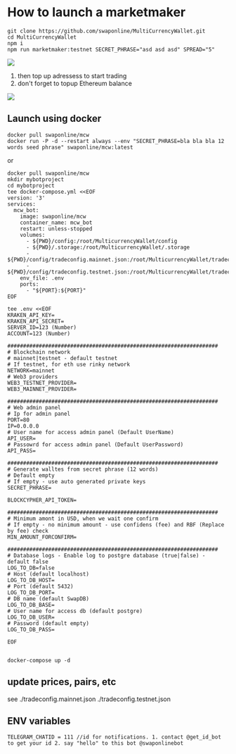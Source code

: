 # How to launch a marketmaker

```
git clone https://github.com/swaponline/MultiCurrencyWallet.git
cd MultiCurrencyWallet
npm i 
npm run marketmaker:testnet SECRET_PHRASE="asd asd asd" SPREAD="5"

```
![](https://screenshots.wpmix.net/putty_3ISF58oZz8jfJwFuyyMFpfocPTBR7aC4.png)

1. then top up adressess to start trading
2. don't forget to topup Ethereum balance

![](https://screenshots.wpmix.net/chrome_VfMLfx2KBVUIxaGsQ6ECBEKUq2VMF7Ag.png)

## Launch using docker
```
docker pull swaponline/mcw
docker run -P -d --restart always --env "SECRET_PHRASE=bla bla bla 12 words seed phrase" swaponline/mcw:latest
```
or 

```
docker pull swaponline/mcw
mkdir mybotproject
cd mybotproject
tee docker-compose.yml <<EOF
version: '3'
services:
  mcw_bot:
    image: swaponline/mcw
    container_name: mcw_bot
    restart: unless-stopped
    volumes:
      - ${PWD}/config:/root/MulticurrencyWallet/config
      - ${PWD}/.storage:/root/MulticurrencyWallet/.storage
      - ${PWD}/config/tradeconfig.mainnet.json:/root/MulticurrencyWallet/tradeconfig.mainnet.json
      - ${PWD}/config/tradeconfig.testnet.json:/root/MulticurrencyWallet/tradeconfig.testnet.json    
    env_file: .env
    ports:
      - "${PORT}:${PORT}"
EOF

tee .env <<EOF
KRAKEN_API_KEY=
KRAKEN_API_SECRET=
SERVER_ID=123 (Number)
ACCOUNT=123 (Number)

###################################################################
# Blockchain network
# mainnet|testnet - default testnet
# If testnet, for eth use rinky network
NETWORK=mainnet
# Web3 providers
WEB3_TESTNET_PROVIDER=
WEB3_MAINNET_PROVIDER=

###################################################################
# Web admin panel
# Ip for admin panel
PORT=80
IP=0.0.0.0
# User name for access admin panel (Default UserName)
API_USER=
# Passowrd for access admin panel (Default UserPassword)
API_PASS=

###################################################################
# Generate walltes from secret phrase (12 words)
# Default empty
# If empty - use auto generated private keys
SECRET_PHRASE=

BLOCKCYPHER_API_TOKEN=

###################################################################
# Minimum amont in USD, when we wait one confirm
# If empty - no minimum amount - use confidens (fee) and RBF (Replace by fee) check
MIN_AMOUNT_FORCONFIRM=

###################################################################
# Database logs - Enable log to postgre database (true|false) - default false
LOG_TO_DB=false
# Host (default localhost)
LOG_TO_DB_HOST=
# Port (default 5432)
LOG_TO_DB_PORT=
# DB name (default SwapDB)
LOG_TO_DB_BASE=
# User name for access db (default postgre)
LOG_TO_DB_USER=
# Password (default empty)
LOG_TO_DB_PASS=

EOF


docker-compose up -d 
```

## update prices, pairs, etc 
see ./tradeconfig.mainnet.json
./tradeconfig.testnet.json


## ENV variables
```
TELEGRAM_CHATID = 111 //id for notifications. 1. contact @get_id_bot to get your id 2. say "hello" to this bot @swaponlinebot 
```

